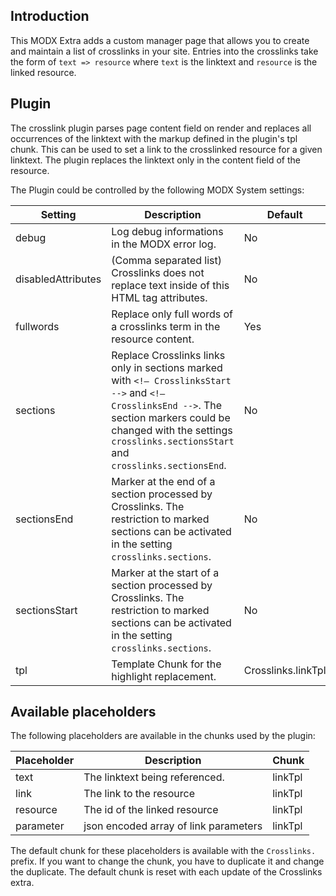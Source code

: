 ## Introduction

This MODX Extra adds a custom manager page that allows you to create and
maintain a list of crosslinks in your site. Entries into the crosslinks take the
form of `text => resource` where `text` is the linktext and `resource` is the
linked resource.

## Plugin

The crosslink plugin parses page content field on render and replaces all
occurrences of the linktext with the markup defined in the plugin's tpl chunk.
This can be used to set a link to the crosslinked resource for a given linktext.
The plugin replaces the linktext only in the content field of the resource.

The Plugin could be controlled by the following MODX System settings:

Setting | Description | Default
------------|---------|--------
debug | Log debug informations in the MODX error log. | No
disabledAttributes | (Comma separated list) Crosslinks does not replace text inside of this HTML tag attributes. | No
fullwords | Replace only full words of a crosslinks term in the resource content. | Yes
sections | Replace Crosslinks links only in sections marked with `<!— CrosslinksStart -->` and `<!— CrosslinksEnd -->`. The section markers could be changed with the settings `crosslinks.sectionsStart` and `crosslinks.sectionsEnd`. | No
sectionsEnd | Marker at the end of a section processed by Crosslinks. The restriction to marked sections can be activated in the setting `crosslinks.sections`. | No
sectionsStart | Marker at the start of a section processed by Crosslinks. The restriction to marked sections can be activated in the setting `crosslinks.sections`. | No
tpl | Template Chunk for the highlight replacement. | Crosslinks.linkTpl

## Available placeholders

The following placeholders are available in the chunks used by the plugin:

Placeholder | Description | Chunk
------------|-------------|------
text | The linktext being referenced. | linkTpl
link | The link to the resource | linkTpl
resource | The id of the linked resource | linkTpl
parameter | json encoded array of link parameters | linkTpl

The default chunk for these placeholders is available with the `Crosslinks.`
prefix. If you want to change the chunk, you have to duplicate it and change the
duplicate. The default chunk is reset with each update of the Crosslinks extra.
